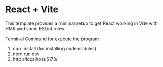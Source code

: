 # React + Vite

This template provides a minimal setup to get React working in Vite with HMR and some ESLint rules.

Terminal Command for execute the program
1. npm install (for installing nodemodules)
2. npm run dev 
2. http://localhost:5173/